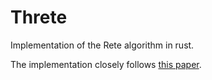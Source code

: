 # Threte

Implementation of the Rete algorithm in rust.

The implementation closely follows [this paper](http://reports-archive.adm.cs.cmu.edu/anon/1995/CMU-CS-95-113.pdf).
